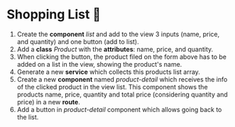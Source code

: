 # Shopping List 🛒

1. Create the **component** *list* and add to the view 3 inputs (name, price, and quantity) and one button (add to list).
2. Add a **class** *Product* with the **attributes**: name, price, and quantity.
3. When clicking the button, the product filed on the form above has to be added on a list in the view, showing the product's name.
4. Generate a new **service** which collects this products list array. 
5. Create a new **component** named *product-detail* which receives the info of the clicked product in the view list. This component shows the products name, price, quantity and total price (considering quantity and price) in a new **route**.
6. Add a button in *product-detail* component which allows going back to the list.
